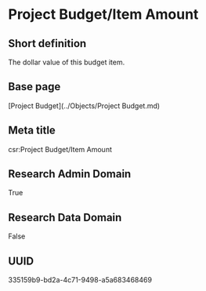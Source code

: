 # Project Budget/Item Amount
## Short definition
The dollar value of this budget item.
## Base page
[Project Budget](../Objects/Project Budget.md)
## Meta title
csr:Project Budget/Item Amount
## Research Admin Domain
True
## Research Data Domain
False
## UUID
335159b9-bd2a-4c71-9498-a5a683468469

